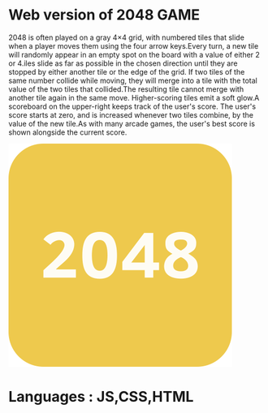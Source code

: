 # Web version of 2048 GAME
2048 is often played on a gray 4×4 grid, with numbered tiles that slide when a player moves them using the four arrow keys.Every turn, a new tile will randomly appear in an empty spot on the board with a value of either 2 or 4.iles slide as far as possible in the chosen direction until they are stopped by either another tile or the edge of the grid. If two tiles of the same number collide while moving, they will merge into a tile with the total value of the two tiles that collided.The resulting tile cannot merge with another tile again in the same move. Higher-scoring tiles emit a soft glow.A scoreboard on the upper-right keeps track of the user's score. The user's score starts at zero, and is increased whenever two tiles combine, by the value of the new tile.As with many arcade games, the user's best score is shown alongside the current score.

![alt text](screenshots/2048game.png)

# Languages : JS,CSS,HTML



